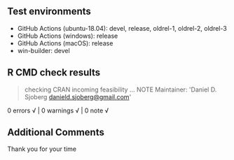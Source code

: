 ## Test environments

* GitHub Actions (ubuntu-18.04): devel, release, oldrel-1, oldrel-2, oldrel-3
* GitHub Actions (windows): release
* GitHub Actions (macOS): release
* win-builder: devel

## R CMD check results

> checking CRAN incoming feasibility ... NOTE
  Maintainer: 'Daniel D. Sjoberg <danield.sjoberg@gmail.com>'

0 errors √ | 0 warnings √ | 0 note √
  
## Additional Comments

Thank you for your time
